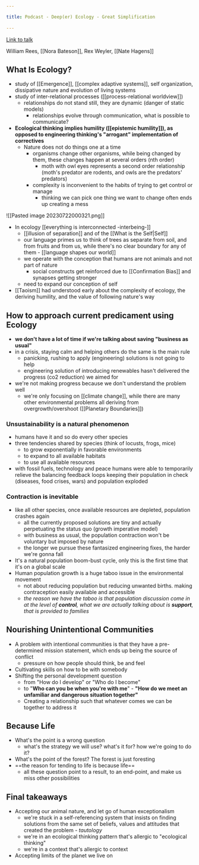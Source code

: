 ```yaml
---
title: Podcast - Deep(er) Ecology - Great Simplification 
---
```

[Link to talk](https://www.youtube.com/watch?v=GE39xfNRRyw)

William Rees, [[Nora Bateson]], Rex Weyler, [[Nate Hagens]]

## What Is Ecology?
- study of [[Emergence]], [[complex adaptive systems]], self organization, dissipative nature and evolution of living systems
- study of inter-relational processes ([[process-relational worldview]])
	- relationships do not stand still, they are dynamic (danger of static models)
		- relationships evolve through communication, what is possible to communicate?
- **Ecological thinking implies humility ([[epistemic humility]]), as opposed to engineering thinking's "arrogant" implementation of correctives**
	- Nature does not do things one at a time
		- organisms change other organisms, while being changed by them, these changes happen at several orders (nth order)
			- moth with owl eyes represents a second order relationship (moth's predator are rodents, and owls are the predators' predators)
		- complexity is inconvenient to the habits of trying to get control or manage
			- thinking we can pick one thing we want to change often ends up creating a mess

![[Pasted image 20230722000321.png]]

- In ecology [[everything is interconnected -interbeing-]]
	- [[illusion of separation]] and of the [[What is the Self|Self]]
	- our language primes us to think of trees as separate from soil, and from fruits and from us, while there's no clear boundary for any of them - [[language shapes our world]]
	- we operate with the conception that humans are not animals and not part of nature
		- social constructs get reinforced due to [[Confirmation Bias]] and synapses getting stronger
	- need to expand our conception of self
- [[Taoism]] had understood early about the complexity of ecology, the deriving humility, and the value of following nature's way

## How to approach current predicament using Ecology
- **we don't have a lot of time if we're talking about saving "business as usual"**
- in a crisis, staying calm and helping others do the same is the main rule
	- panicking, rushing to apply (engineering) solutions is not going to help
	- engineering solution of introducing renewables hasn't delivered the progress (co2 reduction) we aimed for
- we're not making progress because we don't understand the problem well
	- we're only focusing on [[climate change]], while there are many other environmental problems all deriving from overgrowth/overshoot ([[Planetary Boundaries]])

### Unsustainability is a natural phenomenon 
- humans have it and so do every other species
- three tendencies shared by species (think of locusts, frogs, mice)
	- to grow exponentially in favorable environments
	- to expand to all available habitats
	- to use all available resources
- with fossil fuels, technology and peace humans were able to temporarily relieve the balancing feedback loops keeping their population in check (diseases, food crises, wars) and population exploded

### Contraction is inevitable
- like all other species, once available resources are depleted, population crashes again
	- all the currently proposed solutions are tiny and actually perpetuating the status quo (growth imperative model)
	- with business as usual, the population contraction won't be voluntary but imposed by nature
	- the longer we pursue these fantasized engineering fixes, the harder we're gonna fall
- It's a natural population boom-bust cycle, only this is the first time that it's on a global scale
- Human population growth is a huge taboo issue in the environmental movement
	- not about reducing population but reducing unwanted births. making contraception easily available and accessible
	- *the reason we have the taboo is that population discussion come in at the level of **control**, what we are actually talking about is **support**, that is provided to families*

## Nourishing Unintentional Communities
- A problem with intentional communities is that they have a pre-determined mission statement, which ends up being the source of conflict 
	- pressure on how people should think, be and feel
- Cultivating skills on how to be with somebody
- Shifting the personal development question
	- from "How do I develop" or "Who do I become"
	- to "**Who can you be when you're with me**" - **"How do we meet an unfamiliar and dangerous situation together"**
	- Creating a relationship such that whatever comes we can be together to address it


## Because Life
- What's the point is a wrong question
	- what's the strategy we will use? what's it for? how we're going to do it?
- What's the point of the forest? The forest is just foresting
- ==the reason for tending to life is because life==
	- all these question point to a result, to an end-point, and make us miss other possibilities

## Final takeaways
- Accepting our animal nature, and let go of human exceptionalism
	- we're stuck in a self-referencing system that insists on finding solutions from the same set of beliefs, values and attitudes that created the problem - *tautology*
	- we're in an ecological thinking pattern that's allergic to "ecological thinking"
	- we're in a context that's allergic to context
- Accepting limits of the planet we live on
